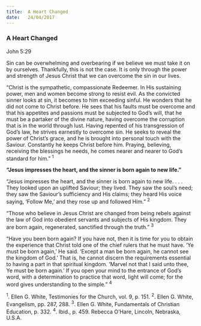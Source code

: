 ```yaml
---
title:  A Heart Changed
date:   24/04/2017
---
```


### A Heart Changed

John 5:29

Sin can be overwhelming and overbearing if we believe we must take it on by ourselves. Thankfully, this is not the case. It is only through the power and strength of Jesus Christ that we can overcome the sin in our lives.

“Christ is the sympathetic, compassionate Redeemer. In His sustaining power, men and women become strong to resist evil. As the convicted sinner looks at sin, it becomes to him exceeding sinful. He wonders that he did not come to Christ before. He sees that his faults must be overcome and that his appetites and passions must be subjected to God’s will, that he must be a partaker of the divine nature, having overcome the corruption that is in the world through lust. Having repented of his transgression of God’s law, he strives earnestly to overcome sin. He seeks to reveal the power of Christ’s grace, and he is brought into personal touch with the Saviour. Constantly he keeps Christ before him. Praying, believing, receiving the blessings he needs, he comes nearer and nearer to God’s standard for him.” <sup>1</sup>

**“Jesus impresses the heart, and the sinner is born again to new life.”**

“Jesus impresses the heart, and the sinner is born again to new life. . . . They looked upon an uplifted Saviour; they lived. They saw the soul’s need; they saw the Saviour’s sufficiency and His claims; they heard His voice saying, ‘Follow Me,’ and they rose up and followed Him.” <sup>2</sup>

“Those who believe in Jesus Christ are changed from being rebels against the law of God into obedient servants and subjects of His kingdom. They are born again, regenerated, sanctified through the truth.” <sup>3</sup>

“Have you been born again? If you have not, then it is time for you to obtain the experience that Christ told one of the chief rulers that he must have. ‘Ye must be born again,’ He said. ‘Except a man be born again, he cannot see the kingdom of God.’ That is, he cannot discern the requirements essential to having a part in that spiritual kingdom. ‘Marvel not that I said unto thee, Ye must be born again.’ If you open your mind to the entrance of God’s word, with a determination to practice that word, light will come; for the word gives understanding to the simple.” <sup>4</sup>

<sup>1</sup>. Ellen G. White, Testimonies for the Church, vol. 9, p. 151.
<sup>2</sup>. Ellen G. White, Evangelism, pp. 287, 288.
<sup>3</sup>. Ellen G. White, Fundamentals of Christian Education, p. 332.
<sup>4</sup>. Ibid., p. 459.
Rebecca O’Hare, Lincoln, Nebraska, U.S.A.